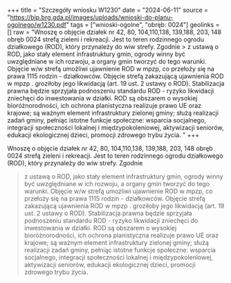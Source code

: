+++
title = "Szczegóły wniosku W1230"
date = "2024-06-11"
source = "https://bip.brg.gda.pl/images/uploads/wnioski-do-planu-ogolnego/w1230.pdf"
tags = ["wnioski-ogolne", "obręb: 0024"]
geolinks = []
raw = "Wnoszę o objęcie działek nr 42, 80, 104,110,138, 139,188, 203, 148 obręb 0024 strefą zieleni i rekreacji. Jest to teren rodzinnego ogrodu działkowego (ROD), który przynależy do wiw strefy. Zgodnie  > z ustawą o ROD, jako stały element infrastruktury gmin, ogrody winny być uwzględniane w ich rozwoju,  a organy gmin tworzyć do tego warunki. Objęcie w/w strefą umożliwi ujawnienie ROD w mpzp, co  przełoży się na prawa 1115 rodzin - działkowców. Objęcie strefą zakazującą ujawnienia ROD w mpzp  . groziłoby jego likwidacją (art. 19 ust. 2 ustawy o ROD). Stabilizacja prawna będzie sprzyjała podnoszeniu   standardu ROD - ryzyko likwidacji zniechęci do inwestowania w działki. ROD są obszarem o wysokiej  bioróżnorodności, ich ochrona planistyczna realizuje prawo UE oraz krajowe; są ważnym element   infrastruktury zielonej gminy; służą realizacji zadań gminy, pełniąc istotne funkcje społeczne: wsparcia   socjalnego, integracji społeczności lokalnej i międzypokoleniowej, aktywizacji seniorów, edukacji   ekologicznej dzieci, promocji zdrowego trybu życia.  "
+++

Wnoszę o objęcie działek nr 42, 80, 104,110,138, 139,188, 203, 148 obręb 0024 strefą zieleni i
rekreacji. Jest to teren rodzinnego ogrodu działkowego (ROD), który przynależy do wiw strefy. Zgodnie
 > z ustawą o ROD, jako stały element infrastruktury gmin, ogrody winny być uwzględniane w ich rozwoju,
 a organy gmin tworzyć do tego warunki. Objęcie w/w strefą umożliwi ujawnienie ROD w mpzp, co
 przełoży się na prawa 1115 rodzin - działkowców. Objęcie strefą zakazującą ujawnienia ROD w mpzp 
. groziłoby jego likwidacją (art. 19 ust. 2 ustawy o ROD). Stabilizacja prawna będzie sprzyjała podnoszeniu 
 standardu ROD - ryzyko likwidacji zniechęci do inwestowania w działki. ROD są obszarem o wysokiej 
bioróżnorodności, ich ochrona planistyczna realizuje prawo UE oraz krajowe; są ważnym element 
 infrastruktury zielonej gminy; służą realizacji zadań gminy, pełniąc istotne funkcje społeczne: wsparcia 
 socjalnego, integracji społeczności lokalnej i międzypokoleniowej, aktywizacji seniorów, edukacji 
 ekologicznej dzieci, promocji zdrowego trybu życia.
 


